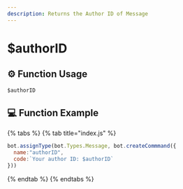 ```yaml
---
description: Returns the Author ID of Message
---
```


# $authorID

## ⚙ Function Usage

```javascript
$authorID
```

## 💻 Function Example

{% tabs %}
{% tab title="index.js" %}
```javascript
bot.assignType(bot.Types.Message, bot.createCommmand({
  name:"authorID",
  code:`Your author ID: $authorID`
}))
```
{% endtab %}
{% endtabs %}

